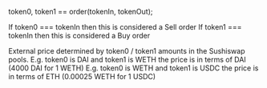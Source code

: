 token0, token1 == order(tokenIn, tokenOut);

If token0 === tokenIn then this is considered a Sell order
If token1 === tokenIn then this is considered a Buy order

External price determined by token0 / token1 amounts in the Sushiswap pools.
E.g. token0 is DAI and token1 is WETH the price is in terms of DAI (4000 DAI for 1 WETH)
E.g. token0 is WETH and token1 is USDC the price is in terms of ETH (0.00025 WETH for 1 USDC)